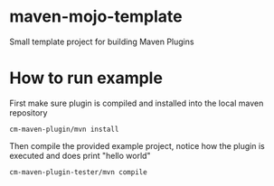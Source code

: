 # maven-mojo-template
Small template project for building Maven Plugins


# How to run example
First make sure plugin is compiled and installed into the local maven repository

```
cm-maven-plugin/mvn install
```

Then compile the provided example project, notice how the plugin is executed and does print "hello world"

```
cm-maven-plugin-tester/mvn compile
```
